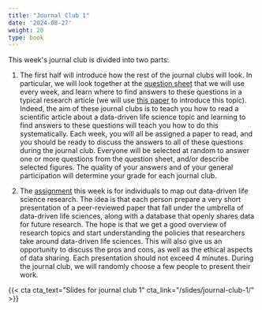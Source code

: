 ```yaml
---
title: "Journal Club 1"
date: '2024-08-27'
weight: 20
type: book
---
```

This week's journal club is divided into two parts:

1.  The first half will introduce how the rest of the journal clubs will look. In particular, we will look together at the [question sheet](/question-sheet/) that we will use every week, and learn where to find answers to these questions in a typical research article (we will use [this paper](https://journals.plos.org/ploscompbiol/article?id=10.1371/journal.pcbi.1005619) to introduce this topic). Indeed, the aim of these journal clubs is to teach you how to read a scientific article about a data-driven life science topic and learning to find answers to these questions will teach you how to do this systematically. Each week, you will all be assigned a paper to read, and you should be ready to discuss the answers to all of these questions during the journal club. Everyone will be selected at random to answer one or more questions from the question sheet, and/or describe selected figures. The quality of your answers and of your general participation will determine your grade for each journal club.

2. The [assignment](../assignment-1) this week is for individuals to map out data-driven life science research. The idea is that each person prepare a very short presentation of a peer-reviewed paper that fall under the umbrella of data-driven life sciences, along with a database that openly shares data for future research. The hope is that we get a good overview of research topics and start understanding the policies that researchers take around data-driven life sciences. This will also give us an opportunity to discuss the pros and cons, as well as the ethical aspects of data sharing. Each presentation should not exceed 4 minutes. During the journal club, we will randomly choose a few people to present their work.

{{< cta cta_text="Slides for journal club 1" cta_link="/slides/journal-club-1/" >}}
